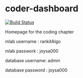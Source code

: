 # coder-dashboard

[![Build Status](https://travis-ci.org/mckvie-cc/coder-dashboard.svg?branch=master)](https://travis-ci.org/mckvie-cc/coder-dashboard)

Homepage for the coding chapter

mlab username : rankitAlgo

mlab passwork : joysa000

database username: admin

database password : joysa000
